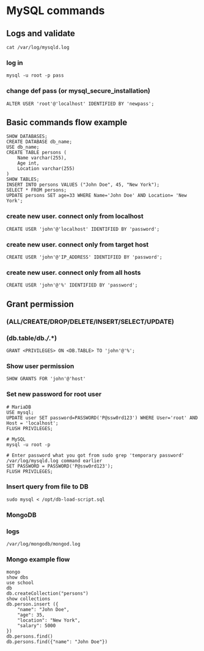 # MySQL commands
## Logs and validate
```
cat /var/log/mysqld.log
```

### log in
```
mysql -u root -p pass
```
### change def pass (or mysql_secure_installation)
```
ALTER USER 'root'@'localhost' IDENTIFIED BY 'newpass';
```

## Basic commands flow example
```
SHOW DATABASES;
CREATE DATABASE db_name;
USE db_name;
CREATE TABLE persons (
    Name varchar(255),
    Age int,
    Location varchar(255)
)
SHOW TABLES;
INSERT INTO persons VALUES ("John Doe", 45, "New York");
SELECT * FROM persons;
UPDATE persons SET age=33 WHERE Name='John Doe' AND Location= 'New York';
```

### create new user. connect only from localhost
```
CREATE USER 'john'@'localhost' IDENTIFIED BY 'password';
```
### create new user. connect only from target host
```
CREATE USER 'john'@'IP_ADDRESS' IDENTIFIED BY 'password';
```
### create new user. connect only from all hosts
```
CREATE USER 'john'@'%' IDENTIFIED BY 'password';
```

## Grant permission 
### (ALL/CREATE/DROP/DELETE/INSERT/SELECT/UPDATE)
### (db.table/db.*/*.*)
```
GRANT <PRIVILEGES> ON <DB.TABLE> TO 'john'@'%';
```

### Show user permission
```
SHOW GRANTS FOR 'john'@'host'
```

### Set new password for root user
```
# MariaDB 
USE mysql;
UPDATE user SET password=PASSWORD('P@ssw0rd123') WHERE User='root' AND Host = 'localhost';
FLUSH PRIVILEGES;

# MySQL
mysql -u root -p

# Enter password what you got from sudo grep 'temporary password' /var/log/mysqld.log command earlier
SET PASSWORD = PASSWORD('P@ssw0rd123');
FLUSH PRIVILEGES;
```

### Insert query from file to DB
```
sudo mysql < /opt/db-load-script.sql
```

### MongoDB
### logs
```
/var/log/mongodb/mongod.log
```

### Mongo example flow
```
mongo
show dbs
use school
db
db.createCollection("persons")
show collections
db.person.insert ({
    "name": "John Doe",
    "age": 35,
    "location": "New York",
    "salary": 5000
})
db.persons.find()
db.persons.find({"name": "John Doe"})
```